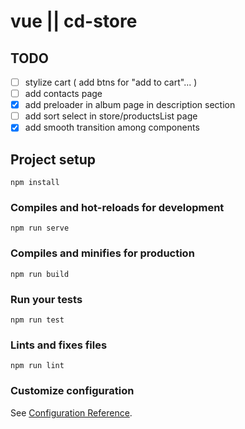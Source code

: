 # vue || cd-store

## TODO

-[ ] stylize cart ( add btns for "add to cart"... )
-[ ] add contacts page
-[x] add preloader in album page in description section
-[ ] add sort select in store/productsList page
-[x] add smooth transition among components

## Project setup
```
npm install
```

### Compiles and hot-reloads for development
```
npm run serve
```

### Compiles and minifies for production
```
npm run build
```

### Run your tests
```
npm run test
```

### Lints and fixes files
```
npm run lint
```

### Customize configuration
See [Configuration Reference](https://cli.vuejs.org/config/).
